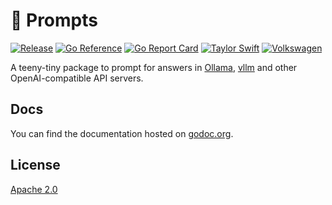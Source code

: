 # 💬 Prompts

[![Release](https://github.com/katallaxie/prompts/actions/workflows/main.yml/badge.svg)](https://github.com/katallaxie/prompts/actions/workflows/main.yml)
[![Go Reference](https://pkg.go.dev/badge/github.com/katallaxie/prompts.svg)](https://pkg.go.dev/github.com/katallaxie/prompts)
[![Go Report Card](https://goreportcard.com/badge/github.com/katallaxie/prompts)](https://goreportcard.com/report/github.com/katallaxie/prompts)
[![Taylor Swift](https://img.shields.io/badge/secured%20by-taylor%20swift-brightgreen.svg)](https://twitter.com/SwiftOnSecurity)
[![Volkswagen](https://auchenberg.github.io/volkswagen/volkswargen_ci.svg?v=1)](https://github.com/auchenberg/volkswagen)

A teeny-tiny package to prompt for answers in [Ollama](https://ollama.com/), [vllm](https://github.com/vllm-project/vllm) and other OpenAI-compatible API servers.

## Docs

You can find the documentation hosted on [godoc.org](https://godoc.org/github.com/katallaxie/prompts).

## License

[Apache 2.0](/LICENSE)
